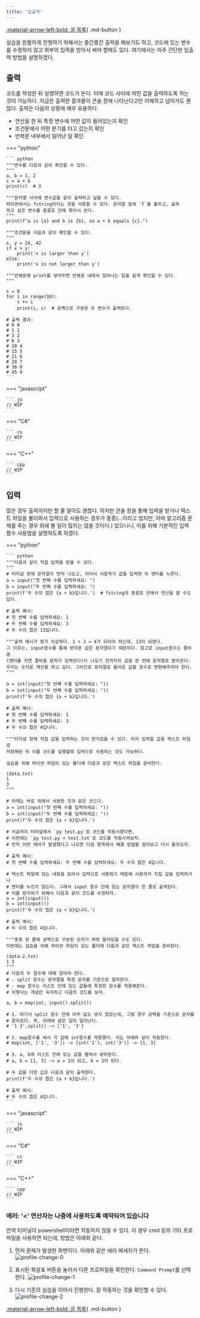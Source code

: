 ```yaml
---
title: "입출력"
---
```


[:material-arrow-left-bold: 글 목록](../index.md){ .md-button }

실습을 원활하게 진행하기 위해서는 중간중간 출력을 해보기도 하고, 코드에 있는 변수를 수정하지 않고 외부의 입력을 받아서 써야 할때도 있다. 여기에서는 아주 간단한 입출력 방법을 설명하겠다.

## 출력

코드를 작성한 뒤 실행하면 코드가 돈다. 이때 코드 사이에 어떤 값을 출력하도록 하는 것이 가능하다. 지금은 출력한 결과물이 콘솔 창에 나타난다고만 이해하고 넘어가도 괜찮다. 출력은 다음의 상황에 매우 유용하다.

- 연산을 한 뒤 특정 변수에 어떤 값이 들어있는지 확인
- 조건문에서 어떤 분기를 타고 갔는지 확인
- 반복문 내부에서 일어난 일 확인

=== "python"

    ``` python
    """변수를 다음과 같이 확인할 수 있다.
    """
    a, b = 1, 2
    c = a + b
    print(c)  # 3

    """문자열 사이에 변수값을 같이 출력하고 싶을 수 있다.
    파이썬에서는 fstring이라는 것을 사용할 수 있다. 문자열 앞에 `f`를 붙이고, 출력
    하고 싶은 변수를 중괄호 안에 묶어서 쓴다.
    """
    print(f"a is {a} and b is {b}, so a + b equals {c}.")

    """조건문을 다음과 같이 확인할 수 있다.
    """
    x, y = 24, 42
    if x > y:
        print('x is larger than y')
    else:
        print('x is not larger than y')
    
    """반복문에 print를 넣어두면 반복문 내에서 일어나는 일을 쉽게 확인할 수 있다.
    """

    s = 0
    for i in range(10):
        s += i
        print(i, s)  # 공백으로 구분된 두 변수가 출력된다.
    
    # 출력 결과:
    # 0 0
    # 1 1
    # 3 2
    # 6 3
    # 10 4
    # 15 5
    # 21 6
    # 28 7
    # 36 8
    # 45 9
    ```

=== "javascript"

    ``` js
    // WIP
    ```

=== "C#"

    ``` cs
    // WIP
    ```

=== "C++"

    ``` cpp
    // WIP
    ```

## 입력

많은 경우 출력까지만 할 줄 알아도 괜찮다. 하지만 콘솔 창을 통해 입력을 받거나 텍스트 파일을 불러와서 입력으로 사용하는 경우가 종종(...이라고 썼지만, 아마 알고리즘 문제를 푸는 경우 외에 볼 일이 많지는 않을 것이다.) 있으니니, 이를 위해 기본적인 입력 함수 사용법을 설명하도록 하겠다.

=== "python"

    ``` python
    """다음과 같이 직접 입력을 받을 수 있다.
    """
    # 터미널 창에 문자열이 먼저 나오고, 이어서 사용자가 값을 입력한 뒤 엔터를 누른다.
    a = input("첫 번째 수를 입력하세요: ")
    b = input("두 번째 수를 입력하세요: ")
    print(f'두 수의 합은 {a + b}입니다.')  # fstring의 중괄호 안에서 연산을 할 수도 있다.

    # 출력 예시:
    # 첫 번째 수를 입력하세요: 1
    # 두 번째 수를 입력하세요: 3
    # 두 수의 합은 13입니다.

    """출력 예시가 뭔가 이상하다. 1 + 3 = 4가 되어야 하는데, 13이 되었다.
    그 이유는, input함수를 통해 받아온 값은 문자열이기 때문이다. 참고로 input함수는 줄바꿈
    (엔터를 치면 줄바꿈 문자가 입력된다)이 나오기 전까지의 값을 한 번에 문자열로 받아온다.
    우리는 숫자로 계산을 하고 싶다. 그러므로 문자열로 들어온 값을 정수로 변환해주어야 한다.
    """

    a = int(input("첫 번째 수를 입력하세요: "))
    b = int(input("두 번째 수를 입력하세요: "))
    print(f'두 수의 합은 {a + b}입니다.')

    # 출력 예시:
    # 첫 번째 수를 입력하세요: 1
    # 두 번째 수를 입력하세요: 3
    # 두 수의 합은 4입니다.

    """터미널 창에 직접 값을 입력하는 것이 번거로울 수 있다. 미리 입력할 값을 텍스트 파일로
    저장해둔 뒤 이를 코드를 실행할때 입력으로 사용하는 것도 가능하다.

    실습을 위해 파이썬 파일이 있는 폴더에 다음과 같은 텍스트 파일을 준비한다.
    
    (data.txt)
    1
    3
    """

    # 아래는 바로 위에서 사용한 것과 같은 코드다.
    a = int(input("첫 번째 수를 입력하세요: "))
    b = int(input("두 번째 수를 입력하세요: "))
    print(f'두 수의 합은 {a + b}입니다.')

    # 지금까지 터미널에서 `py test.py`로 코드를 작동시켰다면,
    # 이번에는 `py test.py < test.txt`로 코드를 작동시켜보자.
    # 만약 어떤 에러가 발생했다고 나오면 다음 항목에서 해결 방법을 알아보고 다시 돌아오자.
    
    # 출력 예시:
    # 첫 번째 수를 입력하세요: 두 번째 수를 입력하세요: 두 수의 합은 4입니다.
    
    # 텍스트 파일에 있는 내용을 읽어서 입력으로 사용하기 때문에 사용자가 직접 값을 입력하거나
    # 엔터를 누르지 않는다. 그래서 input 함수 안에 있는 문자열이 한 줄로 출력된다. 
    # 이를 방지하기 위해서 다음과 같이 코드를 수정하자.
    a = int(input())
    b = int(input())
    print(f'두 수의 합은 {a + b}입니다.')

    # 출력 예시:
    # 두 수의 합은 4입니다.

    """종종 한 줄에 공백으로 구분된 숫자가 여럿 들어있을 수도 있다.
    이번에는 실습을 위해 파이썬 파일이 있는 폴더에 다음과 같은 텍스트 파일을 준비한다.
    
    (data-2.txt)
    1 3
    """
    # 다음의 두 함수에 대해 알아야 한다.
    # - split 함수는 문자열을 특정 문자를 기준으로 잘라준다.
    # - map 함수는 리스트 안에 있는 값들에 특정한 함수를 적용해준다.
    # 이렇다는 개념만 숙지하고 다음의 코드를 보자.
    
    a, b = map(int, input().split())
    
    # 1. 여기서 split 함수 안에 아무 값도 넣지 않았는데, 그럴 경우 공백을 기준으로 문자를
    # 잘라준다. 즉, 아래와 같은 일이 일어난다.
    # '1 3'.split() -> ['1', '3']

    # 2. map함수를 써서 각 값에 int함수를 적용했다. 이는 아래와 같이 작동한다.
    # map(int, ['1', '3']) -> [int('1'), int('3')] -> [1, 3]

    # 3. a, b에 리스트 안에 있는 값을 펼쳐서 넣어준다.
    # a, b = [1, 3] -> a = 1이 되고, b = 3이 된다.

    # 두 값을 더한 값은 다음과 같이 출력한다.
    print(f'두 수의 합은 {a + b}입니다.')

    # 출력 예시:
    # 두 수의 합은 4입니다.
    ```

=== "javascript"

    ``` js
    // WIP
    ```

=== "C#"

    ``` cs
    // WIP
    ```

=== "C++"

    ``` cpp
    // WIP
    ```

### 에러: '<' 연산자는 나중에 사용하도록 예약되어 있습니다

만약 터미널이 powershell이라면 작동하지 않을 수 있다. 이 경우 cmd 등의 기타 프로파일을 사용하면 되는데, 방법은 아래와 같다.

1. 먼저 문제가 발생한 화면이다. 아래와 같은 에러 메세지가 뜬다.
![profile-change-0](../../../../../assets/tools-and-tales/data-structures-and-algorithms/basics/profile-change/profile-change-0.png)  

2. 표시된 화살표 버튼을 눌러서 다른 프로파일을 확인한다. `Command Prompt`를 선택한다.
![profile-change-1](../../../../../assets/tools-and-tales/data-structures-and-algorithms/basics/profile-change/profile-change-1.png)  

3. 다시 기존의 실습을 이어서 진행한다. 잘 작동하는 것을 확인할 수 있다.
![profile-change-2](../../../../../assets/tools-and-tales/data-structures-and-algorithms/basics/profile-change/profile-change-2.png)  

[:material-arrow-left-bold: 글 목록](../index.md){ .md-button }
